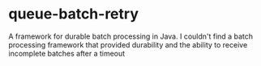 # queue-batch-retry
A framework for durable batch processing in Java. I couldn't find a batch processing framework that provided durability and the ability to receive incomplete batches after a timeout
